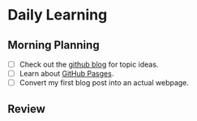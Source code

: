 # Daily Learning
## Morning Planning
- [ ] Check out the [github blog](https://github.blog/) for topic ideas.
- [ ] Learn about [GitHub Pasges](https://skills.github.com/#first-day-on-github).
- [ ] Convert my first blog post into an actual webpage.
## Review
